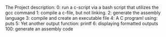 The Project description:
0: run a c-script via a bash script that utilizes the gcc command
1: compile a c-file, but not linking.
2: generate the assembly language
3: compile and create an executable file
4: A C program! using: puts
5: Yet another output function: printf
6: displaying formatted outputs
100: generate an assembly code 
